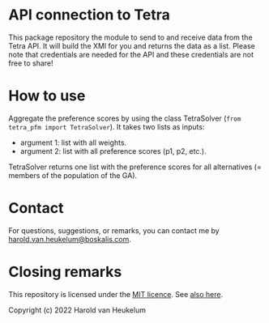 # API connection to Tetra

This package repository the module to send to and receive data from the Tetra API. It will build the XMl for you and
returns the data as a list. Please note that credentials are needed for the API and these credentials are not free 
to share!

# How to use

Aggregate the preference scores by using the class TetraSolver (`from tetra_pfm import TetraSolver`). It takes two lists
as inputs:

- argument 1: list with all weights.
- argument 2: list with all preference scores (p1, p2, etc.).

TetraSolver returns one list with the preference scores for all alternatives (= members of the population of the GA).

# Contact

For questions, suggestions, or remarks, you can contact me by harold.van.heukelum@boskalis.com.

# Closing remarks

This repository is licensed under the [MIT licence](https://choosealicense.com/licenses/mit/).
See [also here](https://github.com/HaroldPy11/PFM_core_scripts/blob/main/LICENSE).

Copyright (c) 2022 Harold van Heukelum

